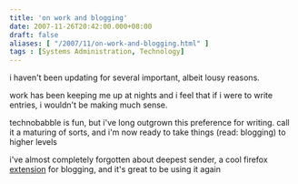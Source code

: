 ```yaml
---
title: 'on work and blogging'
date: 2007-11-26T20:42:00.000+08:00
draft: false
aliases: [ "/2007/11/on-work-and-blogging.html" ]
tags : [Systems Administration, Technology]
---
```


i haven't been updating for several important, albeit lousy reasons.

work has been keeping me up at nights and i feel that if i were to write entries, i wouldn't be making much sense.

technobabble is fun, but i've long outgrown this preference for writing. call it a maturing of sorts, and i'm now ready to take things (read: blogging) to higher levels

i've almost completely forgotten about deepest sender, a cool firefox [extension](https://addons.mozilla.org/en-US/firefox/addon/1811) for blogging, and it's great to be using it again
